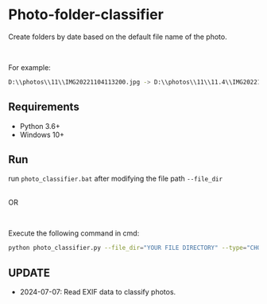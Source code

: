 # Photo-folder-classifier
Create folders by date based on the default file name of the photo.

<br>

For example:

```sh
D:\\photos\\11\\IMG20221104113200.jpg -> D:\\photos\\11\\11.4\\IMG20221104113200.jpg
```



## Requirements

- Python 3.6+
- Windows 10+

## Run

run `photo_classifier.bat` after modifying the file path `--file_dir`

<br>OR

<br>

Execute the following command in cmd:

```sh
python photo_classifier.py --file_dir="YOUR FILE DIRECTORY" --type="CHOOSE ONE OF THE TYPE: [xiaomi, realme]"
```


## UPDATE
- 2024-07-07: Read EXIF data to classify photos.